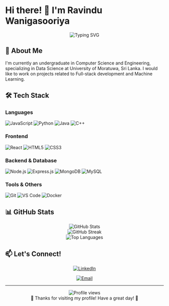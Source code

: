 # Hi there! 👋 I'm Ravindu Wanigasooriya

<div align="center">
  <img src="https://readme-typing-svg.herokuapp.com?font=Fira+Code&pause=1000&color=36BCF7&center=true&vCenter=true&width=435&lines=Welcome+to+my+GitHub+profile!;Software+Developer;Always+learning+something+new;Let's+build+something+amazing!" alt="Typing SVG" />
</div>

## 🚀 About Me

I'm currently an undergraduate in Computer Science and Engineering, specializing in Data Science at University of Moratuwa, Sri Lanka. I would like to work on projects related to Full-stack development and Machine Learning. 

## 🛠️ Tech Stack

### Languages
![JavaScript](https://img.shields.io/badge/JavaScript-F7DF1E?style=for-the-badge&logo=javascript&logoColor=black)
![Python](https://img.shields.io/badge/Python-3776AB?style=for-the-badge&logo=python&logoColor=white)
![Java](https://img.shields.io/badge/Java-ED8B00?style=for-the-badge&logo=java&logoColor=white)
![C++](https://img.shields.io/badge/C++-007ACC?style=for-the-badge&logo=cplusplus&logoColor=white)

### Frontend
![React](https://img.shields.io/badge/React-20232A?style=for-the-badge&logo=react&logoColor=61DAFB)
![HTML5](https://img.shields.io/badge/HTML5-E34F26?style=for-the-badge&logo=html5&logoColor=white)
![CSS3](https://img.shields.io/badge/CSS3-1572B6?style=for-the-badge&logo=css3&logoColor=white)

### Backend & Database
![Node.js](https://img.shields.io/badge/Node.js-43853D?style=for-the-badge&logo=node.js&logoColor=white)
![Express.js](https://img.shields.io/badge/Express.js-404D59?style=for-the-badge)
![MongoDB](https://img.shields.io/badge/MongoDB-4EA94B?style=for-the-badge&logo=mongodb&logoColor=white)
![MySQL](https://img.shields.io/badge/MySQL-00000F?style=for-the-badge&logo=mysql&logoColor=white)

### Tools & Others
![Git](https://img.shields.io/badge/Git-F05032?style=for-the-badge&logo=git&logoColor=white)
![VS Code](https://img.shields.io/badge/VS_Code-007ACC?style=for-the-badge&logo=visual-studio-code&logoColor=white)
![Docker](https://img.shields.io/badge/Docker-2496ED?style=for-the-badge&logo=docker&logoColor=white)

## 📊 GitHub Stats

<div align="center">
  <img src="https://github-readme-stats.vercel.app/api?username=ravindusw&show_icons=true&theme=radical&hide_border=true" alt="GitHub Stats" />
</div>

<div align="center">
  <img src="https://github-readme-streak-stats.herokuapp.com/?user=ravindusw&theme=radical&hide_border=true" alt="GitHub Streak" />
</div>

<div align="center">
  <img src="https://github-readme-stats.vercel.app/api/top-langs/?username=ravindusw&layout=compact&theme=radical&hide_border=true" alt="Top Languages" />
</div>

<!-- ## 🏆 GitHub Trophies

<div align="center">
  <img src="https://github-profile-trophy.vercel.app/?username=ravindusw&theme=radical&no-frame=true&no-bg=false&margin-w=4" alt="GitHub Trophies" />
</div> 

## 📈 Activity Graph

<div align="center">
  <img src="https://github-readme-activity-graph.vercel.app/graph?username=ravindusw&theme=react-dark&hide_border=true" alt="Activity Graph" />
</div> -->

<!-- ## 🎯 Current Focus

- 🔥 Building full-stack applications
- 📚 Learning new frameworks and technologies
- 🤝 Contributing to open source projects
- 💡 Exploring innovative solutions -->

<!-- ## 🌟 Featured Projects

*Coming soon! Stay tuned for some amazing projects.* -->

## 📫 Let's Connect!

<div align="center">
  
[![LinkedIn](https://img.shields.io/badge/LinkedIn-0077B5?style=for-the-badge&logo=linkedin&logoColor=white)](https://linkedin.com/in/ravindu-wanigasooriya)
<!-- [![Portfolio](https://img.shields.io/badge/Portfolio-000000?style=for-the-badge&logo=About.me&logoColor=white)](https://your-portfolio.com) -->
[![Email](https://img.shields.io/badge/Email-D14836?style=for-the-badge&logo=gmail&logoColor=white)](mailto:wanigasooriyaravindu@gmail.com)

</div>

---

<div align="center">
  <img src="https://komarev.com/ghpvc/?username=ravindusw&label=Profile%20views&color=0e75b6&style=flat" alt="Profile views" />
</div>

<!-- <div align="center">
  
**"Code is like humor. When you have to explain it, it's bad." – Cory House**

</div> 

--- -->

<div align="center">
  💫 Thanks for visiting my profile! Have a great day! 💫
</div>
